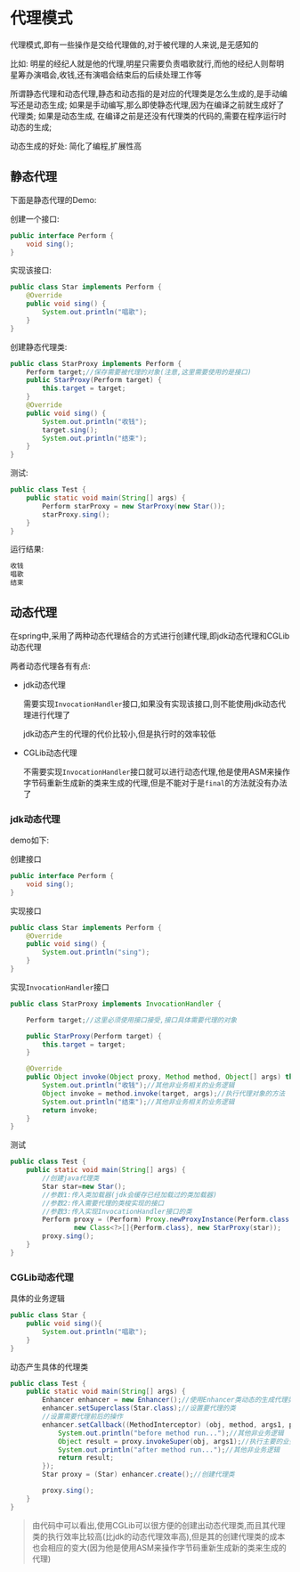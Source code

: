 # 代理模式

代理模式,即有一些操作是交给代理做的,对于被代理的人来说,是无感知的

比如: 明星的经纪人就是他的代理,明星只需要负责唱歌就行,而他的经纪人则帮明星筹办演唱会,收钱,还有演唱会结束后的后续处理工作等

所谓静态代理和动态代理,静态和动态指的是对应的代理类是怎么生成的,是手动编写还是动态生成; 如果是手动编写,那么即使静态代理,因为在编译之前就生成好了代理类; 如果是动态生成, 在编译之前是还没有代理类的代码的,需要在程序运行时动态的生成;

动态生成的好处: 简化了编程,扩展性高

## 静态代理

下面是静态代理的Demo:

创建一个接口:

```java
public interface Perform {
    void sing();
}
```

实现该接口:

```java
public class Star implements Perform {
    @Override
    public void sing() {
        System.out.println("唱歌");
    }
}
```

创建静态代理类:

```java
public class StarProxy implements Perform {
    Perform target;//保存需要被代理的对象(注意,这里需要使用的是接口)
    public StarProxy(Perform target) {
        this.target = target;
    }
    @Override
    public void sing() {
        System.out.println("收钱");
        target.sing();
        System.out.println("结束");
    }
}
```

测试:

```java
public class Test {
    public static void main(String[] args) {
        Perform starProxy = new StarProxy(new Star());
        starProxy.sing();
    }
}
```

运行结果:

```java
收钱
唱歌
结束
```

## 动态代理

在spring中,采用了两种动态代理结合的方式进行创建代理,即jdk动态代理和CGLib动态代理

两者动态代理各有有点:

- jdk动态代理

  需要实现`InvocationHandler`接口,如果没有实现该接口,则不能使用jdk动态代理进行代理了

  jdk动态产生的代理的代价比较小,但是执行时的效率较低

- CGLib动态代理

  不需要实现`InvocationHandler`接口就可以进行动态代理,他是使用ASM来操作字节码重新生成新的类来生成的代理,但是不能对于是`final`的方法就没有办法了

### jdk动态代理

demo如下:

创建接口

```java
public interface Perform {
    void sing();
}
```

实现接口

```java
public class Star implements Perform {
    @Override
    public void sing() {
        System.out.println("sing");
    }
}
```

实现`InvocationHandler`接口

```java
public class StarProxy implements InvocationHandler {

    Perform target;//这里必须使用接口接受,接口具体需要代理的对象

    public StarProxy(Perform target) {
        this.target = target;
    }

    @Override
    public Object invoke(Object proxy, Method method, Object[] args) throws Throwable {
        System.out.println("收钱");//其他非业务相关的业务逻辑
        Object invoke = method.invoke(target, args);//执行代理对象的方法
        System.out.println("结束");//其他非业务相关的业务逻辑
        return invoke;
    }
}
```

测试

```java
public class Test {
    public static void main(String[] args) {
        //创建java代理类
        Star star=new Star();
      	//参数1:传入类加载器(jdk会缓存已经加载过的类加载器)
      	//参数2:传入需要代理的类梭实现的接口
      	//参数3:传入实现InvocationHandler接口的类
        Perform proxy = (Perform) Proxy.newProxyInstance(Perform.class.getClassLoader(),
                new Class<?>[]{Perform.class}, new StarProxy(star));
        proxy.sing();
    }
}
```

### CGLib动态代理

具体的业务逻辑

```java
public class Star {
    public void sing(){
        System.out.println("唱歌");
    }
}
```

动态产生具体的代理类

```java
public class Test {
    public static void main(String[] args) {
        Enhancer enhancer = new Enhancer();//使用Enhancer类动态的生成代理类
        enhancer.setSuperclass(Star.class);//设置要代理的类
        //设置需要代理前后的操作
        enhancer.setCallback((MethodInterceptor) (obj, method, args1, proxy) -> {
            System.out.println("before method run...");//其他非业务逻辑
            Object result = proxy.invokeSuper(obj, args1);//执行主要的业务逻辑
            System.out.println("after method run...");//其他非业务逻辑
            return result;
        });
        Star proxy = (Star) enhancer.create();//创建代理类

        proxy.sing();
    }
}
```

> 由代码中可以看出,使用CGLib可以很方便的创建出动态代理类,而且其代理类的执行效率比较高(比jdk的动态代理效率高),但是其的创建代理类的成本也会相应的变大(因为他是使用ASM来操作字节码重新生成新的类来生成的代理)















